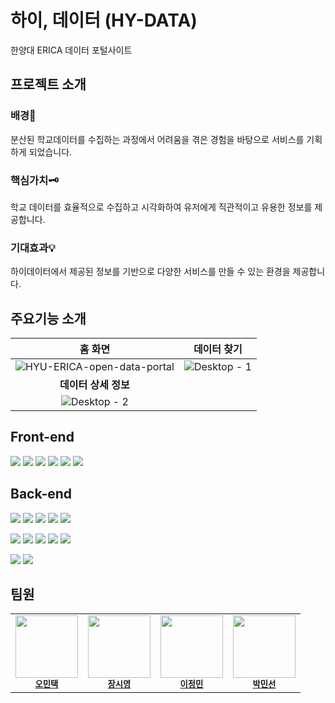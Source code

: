 # 하이, 데이터 (HY-DATA)

한양대 ERICA 데이터 포털사이트

## 프로젝트 소개
### 배경📒

분산된 학교데이터를 수집하는 과정에서 어려움을 겪은 경험을 바탕으로 서비스를 기획하게 되었습니다.

### 핵심가치🗝️

학교 데이터를 효율적으로 수집하고 시각화하여 유저에게 직관적이고 유용한 정보를 제공합니다.

### 기대효과💡

하이데이터에서 제공된 정보를 기반으로 다양한 서비스를 만들 수 있는 환경을 제공합니다. 

## 주요기능 소개

|<b>홈 화면</b>|<b>데이터 찾기</b>|
|:-:|:-:|
|![HYU-ERICA-open-data-portal](https://github.com/ckan-project/.github/assets/112607959/e4302580-68fc-400b-843a-dc8515d7e817)|![Desktop - 1](https://github.com/ckan-project/.github/assets/112607959/cfaa1bb8-042c-436a-a9e4-2075ee154e74)|
|<b>데이터 상세 정보</b>|
|![Desktop - 2](https://github.com/ckan-project/.github/assets/112607959/4710a777-a99f-4d34-9638-2747c8e71a70)|

## Front-end
<img src="https://img.shields.io/badge/react-61DAFB?style=for-the-badge&logo=react&logoColor=white"> <img src="https://img.shields.io/badge/next-000000?style=for-the-badge&logo=next.js&logoColor=white"> <img src="https://img.shields.io/badge/TypeScript-3178C6?style=for-the-badge&logo=TypeScript&logoColor=white"> <img src="https://img.shields.io/badge/JavaScript-F7DF1E?style=for-the-badge&logo=JavaScript&logoColor=white"> <img src="https://img.shields.io/badge/Prettier-F7B93E?style=for-the-badge&logo=Prettier&logoColor=white"> <img src="https://img.shields.io/badge/ESLint-4B32C3?style=for-the-badge&logo=ESLint&logoColor=white"> 

## Back-end
<img src="https://img.shields.io/badge/Java-FC4C02?style=for-the-badge&logo=Java&logoColor=white"> <img src="https://img.shields.io/badge/Gradle-02303A?style=for-the-badge&logo=Gradle&logoColor=white"> <img src="https://img.shields.io/badge/Spring Boot-6DB33F?style=for-the-badge&logo=Spring Boot&logoColor=white"> <img src="https://img.shields.io/badge/Spring Security-6DB33F?style=for-the-badge&logo=Spring Security&logoColor=white"> <img src="https://img.shields.io/badge/MySQL-4479A1?style=for-the-badge&logo=MySQL&logoColor=white"> 

<img src="https://img.shields.io/badge/Redis-DC382D?style=for-the-badge&logo=Redis&logoColor=white"> <img src="https://img.shields.io/badge/Amazon EC2-FF9900?style=for-the-badge&logo=Amazon EC2&logoColor=white"> <img src="https://img.shields.io/badge/Amazon S3-569A31?style=for-the-badge&logo=Amazon S3&logoColor=white"> <img src="https://img.shields.io/badge/Docker-2496ED?style=for-the-badge&logo=Docker&logoColor=white"> <img src="https://img.shields.io/badge/Mongo DB-47A248?style=for-the-badge&logo=MongoDB&logoColor=white"> 

<img src="https://img.shields.io/badge/Hibernate-59666C?style=for-the-badge&logo=Hibernate&logoColor=white"> <img src="https://img.shields.io/badge/Swagger-85EA2D?style=for-the-badge&logo=Swagger&logoColor=white"> 


## 팀원
<table>
  <tbody>
  <tr>
      <td align="center"><img src="https://avatars.githubusercontent.com/u/88085338?v=4" width="100px;" alt=""/><br /><sub><b><a href="https://github.com/mintaek22">오민택</a></b></sub><br /></td>
      <td align="center"><img src="https://avatars.githubusercontent.com/u/25243469?v=4" width="100px;" alt=""/><br /><sub><b><a href="https://github.com/JerryJang">장시영</a></b></sub><br /></td>
      <td align="center"><img src="https://avatars.githubusercontent.com/u/112607959?v=4" width="100px;" alt=""/><br /><sub><b><a href="https://github.com/a-pho">이정민</a></b></sub><br /></td>
      <td align="center"><img src="https://avatars.githubusercontent.com/u/63039855?v=4" width="100px;" alt=""/><br /><sub><b><a href="https://github.com/minSsan">박민선</a></b></sub><br /></td>
   </tr>
  </tbody>
</table>
